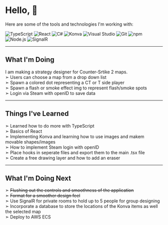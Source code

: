 # Hello, 👋

Here are some of the tools and technologies I'm working with:

![TypeScript](https://img.shields.io/badge/TypeScript-3178C6?style=for-the-badge&logo=typescript&logoColor=white)
![React](https://img.shields.io/badge/React-61DAFB?style=for-the-badge&logo=react&logoColor=black)
![C#](https://img.shields.io/badge/C%23-239120?style=for-the-badge&logo=dotnet&logoColor=white)
![Konva](https://img.shields.io/badge/MySQL-4479A1?style=for-the-badge&logo=mysql&logoColor=white)
![Visual Studio](https://img.shields.io/badge/Visual_Studio-5C2D91?style=for-the-badge&logo=visual-studio&logoColor=white)
![Git](https://img.shields.io/badge/Git-F05032?style=for-the-badge&logo=git&logoColor=white)
![npm](https://img.shields.io/badge/npm-CB3837?style=for-the-badge&logo=npm&logoColor=white)
![Node.js](https://img.shields.io/badge/Node.js-339933?style=for-the-badge&logo=node.js&logoColor=white)
![SignalR](https://img.shields.io/badge/SignalR-68217A?style=for-the-badge&logo=dot-net&logoColor=white)

---

## What I'm Doing
I am making a strategy designer for Counter-Srtike 2 maps.<br/>
  ➣ Users can choose a map from a drop down list<br/>
  ➣ Spawn a colored dot representing a CT or T side player<br/>
  ➣ Spawn a flash or smoke effect img to represent flash/smoke spots<br/>
  ➣ Login via Steam with openID to save data
  
---

## Things I've Learned
  ➣ Learned how to do more with TypeScript<br/>
  ➣ Basics of React<br/>
  ➣ Implementing Konva and learning how to use images and makem movable shapes/images<br/>
  ➣ How to implement Steam login with openID<br/>
  ➣ Place hooks in seperate files and export them to the main .tsx file<br/>
  ➣ Create a free drawing layer and how to add an eraser

---

## What I'm Doing Next
  ➣ <s>Flushing out the controls and smoothness of the application</s><br/>
  ➣ <s>Format for a smoother design feel</s><br/>
  ➣ Use SignalR for private rooms to hold up to 5 people for group designing<br/>
  ➣ Incorporate a database to store the locations of the Konva items as well the selected map<br/>
  ➣ Deploy to AWS ECS
